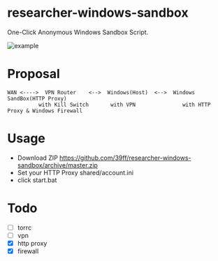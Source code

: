 # researcher-windows-sandbox

One-Click Anonymous Windows Sandbox Script.

![example](https://user-images.githubusercontent.com/7544687/86598404-07079500-bfd8-11ea-8381-2acdee3ed3c5.gif)

# Proposal

```
WAN <---->  VPN Router    <-->  Windows(Host)  <-->  Windows SandBox(HTTP Proxy)
          with Kill Switch       with VPN               with HTTP Proxy & Windows Firewall
```

# Usage
- Download ZIP
https://github.com/39ff/researcher-windows-sandbox/archive/master.zip
- Set your HTTP Proxy shared/account.ini
- click start.bat

 
# Todo
- [ ] torrc
- [ ] vpn
- [x] http proxy
- [x] firewall